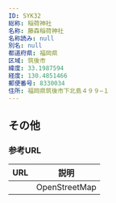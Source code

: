 ```yaml
---
ID: SYK32
総称: 稲荷神社
名称: 藤森稲荷神社
名称読み: null
別名: null
都道府県: 福岡県
区域: 筑後市
緯度: 33.1987594
経度: 130.4851466
郵便番号: 8330034
住所: 福岡県筑後市下北島４９９−１
---
```


## その他

### 参考URL

| URL | 説明          |
| --- | ------------- |
|     | OpenStreetMap |
